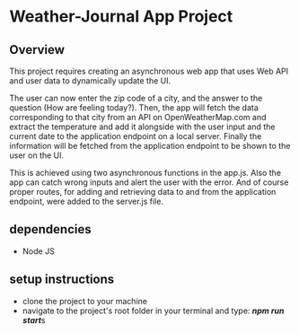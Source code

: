 # Weather-Journal App Project

## Overview
This project requires creating an asynchronous web app that uses Web API and user data to dynamically update the UI.

The user can now enter the zip code of a city, and the answer to the question (How are feeling today?). Then, the app will fetch the data corresponding to that city from an API on OpenWeatherMap.com and extract the temperature and add it alongside with the user input and the current date to the application endpoint on a local server.
Finally the information will be fetched from the application endpoint to be shown to the user on the UI.

This is achieved using two asynchronous functions in the app.js. Also the app can catch wrong inputs and alert the user with the error. And of course proper routes, for adding and retrieving data to and from the application endpoint, were added to the server.js file.


## dependencies
- Node JS

## setup instructions
- clone the project to your machine
- navigate to the project's root folder in your terminal and type: ***npm run start***s